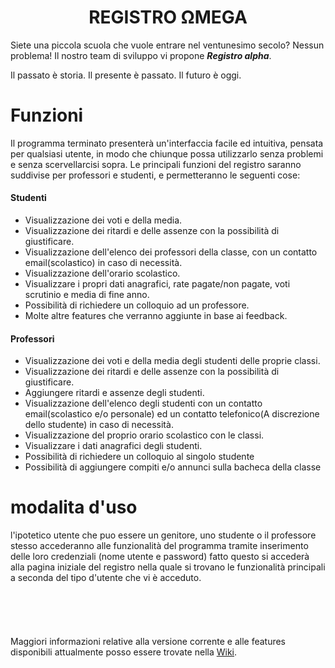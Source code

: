 <h1><center> REGISTRO  ΩMEGA </center></h1>
Siete una piccola scuola che vuole entrare nel ventunesimo secolo? Nessun problema!
Il nostro team di sviluppo vi propone <b><i>Registro alpha</i></b>.
<br>
<p>Il passato è storia. Il presente è passato. Il futuro è oggi.
<br>
<h1> Funzioni </h1>
Il programma terminato presenterà un'interfaccia facile ed intuitiva, pensata per qualsiasi utente, in modo che chiunque possa utilizzarlo senza problemi e senza scervellarcisi sopra.
Le principali funzioni del registro saranno suddivise per professori e studenti, e permetteranno le seguenti cose:
<p>
<h4> Studenti </h4>
<ul>
  <li> Visualizzazione dei voti e della media.
  <li> Visualizzazione dei ritardi e delle assenze con la possibilità di giustificare.
  <li> Visualizzazione dell'elenco dei professori della classe, con un contatto email(scolastico) in caso di necessità.
  <li> Visualizzazione dell'orario scolastico.
  <li> Visualizzare i propri dati anagrafici, rate pagate/non pagate, voti scrutinio e media di fine anno.
  <li> Possibilità di richiedere un colloquio ad un professore.
  <li> Molte altre features che verranno aggiunte in base ai feedback.
</ul>
<h4> Professori </h4>
<ul>
  <li> Visualizzazione dei voti e della media degli studenti delle proprie classi.
  <li> Visualizzazione dei ritardi e delle assenze con la possibilità di giustificare.
  <li> Aggiungere ritardi e assenze degli studenti.
  <li> Visualizzazione dell'elenco degli studenti con un contatto email(scolastico e/o personale) ed un contatto telefonico(A   discrezione       dello studente) in caso di necessità.
  <li> Visualizzazione del proprio orario scolastico con le classi.
  <li> Visualizzare i dati anagrafici degli studenti.
  <li> Possibilità di richiedere un colloquio al singolo studente
  <li> Possibilità di aggiungere compiti e/o annunci sulla bacheca della classe
</ul>
<p>
<h1> modalita d'uso </h1>
l'ipotetico utente che puo essere un genitore, uno studente o il professore stesso accederanno alle funzionalità del programma tramite inserimento delle loro credenziali (nome utente e password) fatto questo si accederà alla pagina iniziale del registro nella quale si trovano le funzionalità principali a seconda del tipo d'utente che vi è acceduto.
<br>
<br>
<br>
<br>
<br>
<br>
Maggiori informazioni relative alla versione corrente e alle features disponibili attualmente posso essere trovate nella <a href="https://github.com/Stefano-Cilenti-JCMaxwell-4Bi/Registro_Aplha/wiki"> Wiki</a>.
